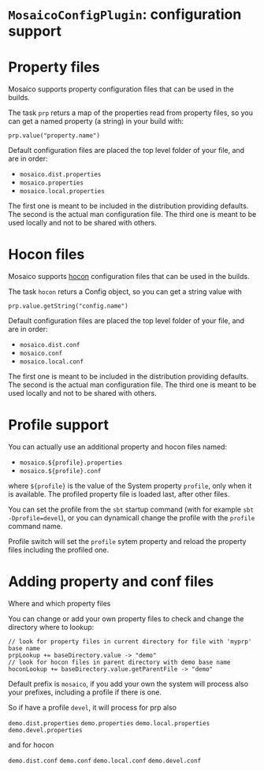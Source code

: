 # `MosaicoConfigPlugin`: configuration support


# Property files

Mosaico supports property configuration files that can be used in the builds.

The task `prp` returs a map of the properties read from property files,
so you can get a named property (a string) in your build with:

`prp.value("property.name")`

Default configuration files are placed the top level folder of your file,
and are in order:

- `mosaico.dist.properties`
- `mosaico.properties`
- `mosaico.local.properties`

The first one is meant to be included in the distribution providing defaults.
The second is the actual man configuration file.
The third one is meant to be used locally and not to be shared with others.

# Hocon files

Mosaico supports [hocon](https://typesafehub.github.io/config/) configuration files that can be used in the builds.

The task `hocon` returs a Config object, so you can get a string value with

`prp.value.getString("config.name")`

Default configuration files are placed the top level folder of your file,
and are in order:

- `mosaico.dist.conf`
- `mosaico.conf`
- `mosaico.local.conf`

The first one is meant to be included in the distribution providing defaults.
The second is the actual man configuration file.
The third one is meant to be used locally and not to be shared with others.


# Profile support

You can actually use an additional property and hocon files named:

- `mosaico.${profile}.properties`
- `mosaico.${profile}.conf`

where `${profile}` is the value of the System property `profile`,
only when it is available. The profiled property file is loaded last, after other files.

You can set the profile from the `sbt` startup command (with for example `sbt -Dprofile=devel`),
or you can dynamicall change the profile with the `profile` command name.

Profile switch will set the `profile` sytem property and reload the property files including the profiled one.

# Adding property and conf files

Where and which property files

You can change or add your own property files to check and change the directory where to lookup:

```
// look for property files in current directory for file with 'myprp' base name
prpLookup += baseDirectory.value -> "demo"
// look for hocon files in parent directory with demo base name
hoconLookup += baseDirectory.value.getParentFile -> "demo"

```

Default prefix is `mosaico`, if you add your own the system will process
also your prefixes, including a profile if there is one.

So if have a profile `devel`,  it will process for prp also

`demo.dist.properties`
`demo.properties`
`demo.local.properties`
`demo.devel.properties`

and for hocon

`demo.dist.conf`
`demo.conf`
`demo.local.conf`
`demo.devel.conf`
